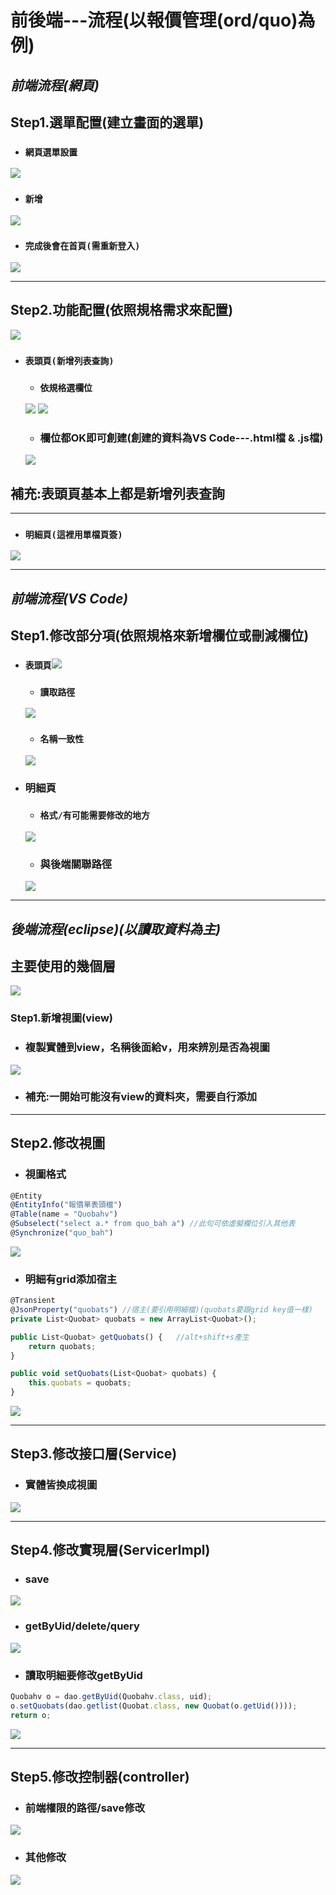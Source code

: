 # 前後端---流程(以報價管理(ord/quo)為例)
##  *前端流程(網頁)*
## Step1.選單配置(建立畫面的選單)
- ### `網頁選單設置` 
<img src="/image/選單配置.png">

- ### `新增`
<img src="/image/選單配置1.png">

- ### `完成後會在首頁(需重新登入)`
<img src="/image/選單配置完.png">

***

## Step2.功能配置(依照規格需求來配置)
<img src="/image/功能說明.png">

- ### `表頭頁(新增列表查詢)`
    - ### `依規格選欄位`
    <img src="/image/epr明細.png">
    <img src="/image/表頭頁.png">

    - ### 欄位都OK即可創建(創建的資料為VS Code---.html檔 & .js檔)
    <img src="/image/創建html及js.png">

## 補充:表頭頁基本上都是新增列表查詢

***

- ### `明細頁(這裡用單檔頁簽)`
<img src="/image/單檔頁簽.png">

---

## *前端流程(VS Code)*
## Step1.修改部分項(依照規格來新增欄位或刪減欄位)
- ### `表頭頁`<img src="/image/表頭過濾及明細.png">
    - ### `讀取路徑`
    <img src="/image/表頭讀取路徑.png">

    - ### `名稱一致性`  
    <img src="/image/名稱一致性.png">

- ### 明細頁
    - ### `格式/有可能需要修改的地方`
    <img src="/image/修改項.png">

    - ### 與後端關聯路徑
    <img src="/image/路徑.png">

---

## *後端流程(eclipse)(以讀取資料為主)*
## 主要使用的幾個層
<img src="/image/後端層.png">

### Step1.新增視圖(view)
- ### 複製實體到view，名稱後面給v，用來辨別是否為視圖
<img src="/image/新增視圖.png">

- ### 補充:一開始可能沒有view的資料夾，需要自行添加

***

## Step2.修改視圖
- ### 視圖格式
```js
@Entity
@EntityInfo("報價單表頭檔")
@Table(name = "Quobahv")
@Subselect("select a.* from quo_bah a") //此句可依虛擬欄位引入其他表
@Synchronize("quo_bah")
```
<img src="/image/修改視圖.png">

- ### 明細有grid添加宿主
```js
@Transient
@JsonProperty("quobats") //宿主(要引用明細檔)(quobats要跟grid key值一樣)
private List<Quobat> quobats = new ArrayList<Quobat>();
```
```js 
public List<Quobat> getQuobats() {   //alt+shift+s產生
	return quobats; 
}

public void setQuobats(List<Quobat> quobats) {
	this.quobats = quobats;
}
```
<img src="/image/宿主.png">

***

## Step3.修改接口層(Service)
- ### 實體皆換成視圖
<img src="/image/修改接口層.png">

***

## Step4.修改實現層(ServicerImpl)
- ### save
<img src="/image/修改實現層-save.png">

- ### getByUid/delete/query
<img src="/image/修改實現層-其他.png">

- ### 讀取明細要修改getByUid
```js
Quobahv o = dao.getByUid(Quobahv.class, uid);
o.setQuobats(dao.getlist(Quobat.class, new Quobat(o.getUid())));
return o;
```
<img src="/image/讀取明細.png">

***
## Step5.修改控制器(controller)
- ### 前端權限的路徑/save修改
<img src="/image/修改控制器-權限.png">

- ### 其他修改
<img src="/image/修改控制器.png">